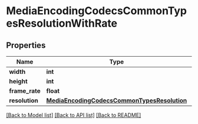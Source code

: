 # MediaEncodingCodecsCommonTypesResolutionWithRate

## Properties
Name | Type | Description | Notes
------------ | ------------- | ------------- | -------------
**width** | **int** |  | [optional] 
**height** | **int** |  | [optional] 
**frame_rate** | **float** |  | [optional] 
**resolution** | [**MediaEncodingCodecsCommonTypesResolution**](MediaEncodingCodecsCommonTypesResolution.md) |  | [optional] 

[[Back to Model list]](../README.md#documentation-for-models) [[Back to API list]](../README.md#documentation-for-api-endpoints) [[Back to README]](../README.md)

